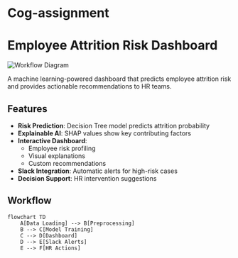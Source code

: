 # Cog-assignment

# Employee Attrition Risk Dashboard

![Workflow Diagram](https://i.imgur.com/your-diagram-image.png)

A machine learning-powered dashboard that predicts employee attrition risk and provides actionable recommendations to HR teams.

## Features

- **Risk Prediction**: Decision Tree model predicts attrition probability
- **Explainable AI**: SHAP values show key contributing factors
- **Interactive Dashboard**: 
  - Employee risk profiling
  - Visual explanations
  - Custom recommendations
- **Slack Integration**: Automatic alerts for high-risk cases
- **Decision Support**: HR intervention suggestions

## Workflow

```mermaid
flowchart TD
    A[Data Loading] --> B[Preprocessing]
    B --> C[Model Training]
    C --> D[Dashboard]
    D --> E[Slack Alerts]
    E --> F[HR Actions]
